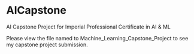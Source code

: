 # AICapstone
AI Capstone Project for Imperial Professional Certificate in AI &amp; ML

Please view the file named to Machine_Learning_Capstone_Project to see my capstone project submission.
